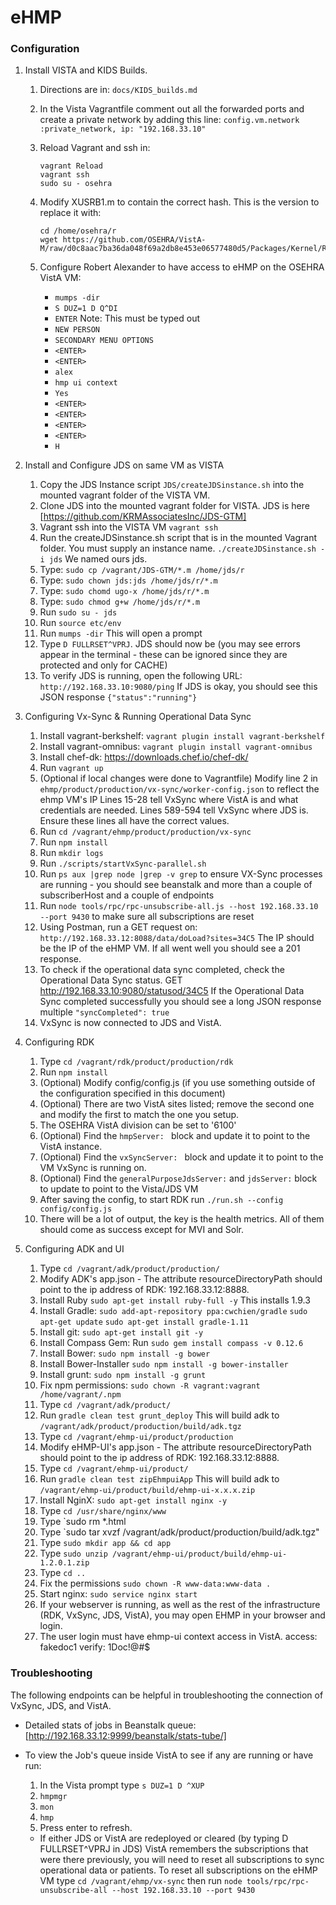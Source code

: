 # eHMP

### Configuration
1. Install VISTA and KIDS Builds.
   1. Directions are in: `docs/KIDS_builds.md`
   2. In the Vista Vagrantfile comment out all the forwarded ports and create a private network by adding this line:
      `config.vm.network :private_network, ip: "192.168.33.10"`
   3. Reload Vagrant and ssh in:
      ```
      vagrant Reload
      vagrant ssh
      sudo su - osehra
      ```
   4. Modify XUSRB1.m to contain the correct hash. This is the version to replace it with:
      ```
      cd /home/osehra/r
      wget https://github.com/OSEHRA/VistA-M/raw/d0c8aac7ba36da048f69a2db8e453e06577480d5/Packages/Kernel/Routines/XUSRB1.m
      ```

   5. Configure Robert Alexander to have access to eHMP on the OSEHRA VistA VM:
      * `mumps -dir`  
      * `S DUZ=1 D Q^DI`
      * `ENTER` Note: This must be typed out
      * `NEW PERSON`
      * `SECONDARY MENU OPTIONS`
      * `<ENTER>`
      * `<ENTER>`
      * `alex`
      * `hmp ui context`
      * `Yes`
      * `<ENTER>`
      * `<ENTER>`
      * `<ENTER>`
      * `<ENTER>`
      * `H`

2. Install and Configure JDS on same VM as VISTA
   1. Copy the JDS Instance script `JDS/createJDSinstance.sh` into the mounted vagrant folder of the VISTA VM.
   2. Clone JDS into the mounted vagrant folder for VISTA. JDS is here [https://github.com/KRMAssociatesInc/JDS-GTM]
   3. Vagrant ssh into the VISTA VM `vagrant ssh`
   4. Run the createJDSinstance.sh script that is in the mounted Vagrant folder. You must supply an instance name. `./createJDSinstance.sh -i jds` We named ours jds.
   5. Type: `sudo cp /vagrant/JDS-GTM/*.m /home/jds/r`
   6. Type: `sudo chown jds:jds /home/jds/r/*.m`
   7. Type: `sudo chomd ugo-x /home/jds/r/*.m`
   8. Type: `sudo chmod g+w /home/jds/r/*.m`
   9. Run `sudo su - jds`
   10. Run `source etc/env`
   11. Run `mumps -dir` This will open a prompt
   12. Type `D FULLRSET^VPRJ`. JDS should now be  (you may see errors appear in the terminal - these can  be ignored since they are protected and only for CACHE)
   13. To verify JDS is running, open the following URL: `http://192.168.33.10:9080/ping` If JDS is okay, you should see this JSON response `{"status":"running"}`

3. Configuring Vx-Sync & Running Operational Data Sync
   1. Install vagrant-berkshelf: `vagrant plugin install vagrant-berkshelf`
   2. Install vagrant-omnibus: `vagrant plugin install vagrant-omnibus`
   3. Install chef-dk: https://downloads.chef.io/chef-dk/
   4. Run `vagrant up`
   5. (Optional if local changes were done to Vagrantfile) Modify line 2 in    `ehmp/product/production/vx-sync/worker-config.json` to reflect the ehmp VM's IP
   Lines 15-28 tell VxSync where VistA is and what credentials are needed.
          Lines 589-594 tell VxSync where JDS is.
          Ensure these lines all have the correct values.
   6. Run `cd /vagrant/ehmp/product/production/vx-sync`
   7. Run `npm install`
   8. Run `mkdir logs`
   9. Run `./scripts/startVxSync-parallel.sh`
   10. Run `ps aux |grep node |grep -v grep` to ensure VX-Sync processes are running - you should see    beanstalk and more than a couple of subscriberHost and
          a couple of endpoints
   11. Run `node tools/rpc/rpc-unsubscribe-all.js --host 192.168.33.10 --port 9430` to make sure all subscriptions are reset
   12. Using Postman, run a GET request on: `http://192.168.33.12:8088/data/doLoad?sites=34C5` The IP should be the IP of the eHMP VM. If all went well you should see a 201 response.
   13. To check if the operational data sync completed, check the Operational Data Sync status.
          GET http://192.168.33.10:9080/statusod/34C5
          If the Operational Data Sync completed successfully you should see a long JSON response multiple `"syncCompleted": true`
   14. VxSync is now connected to JDS and VistA.

4. Configuring RDK
   1. Type `cd /vagrant/rdk/product/production/rdk`
   2. Run `npm install`
   3. (Optional) Modify config/config.js (if you use something outside of the configuration specified in this document)
   4. (Optional) There are two VistA sites listed; remove the second one and modify the first to match the one you setup.
   5. The OSEHRA VistA division can be set to '6100'
   6. (Optional) Find the `hmpServer: ` block and update it to point to the VistA instance.
   7. (Optional) Find the `vxSyncServer: ` block and update it to point to the VM VxSync is running on.
   8. (Optional) Find the `generalPurposeJdsServer:` and `jdsServer:` block to update to point to the Vista/JDS VM
   9. After saving the config, to start RDK run `./run.sh --config config/config.js`
   10. There will be a lot of output, the key is the health metrics. All of them should come as success except for MVI and Solr.

5. Configuring ADK and UI
   1. Type `cd /vagrant/adk/product/production/`
   2. Modify ADK's app.json - The attribute resourceDirectoryPath should point to the ip address of RDK: 192.168.33.12:8888.
   3. Install Ruby `sudo apt-get install ruby-full -y` This installs 1.9.3
   4. Install Gradle:
      `sudo add-apt-repository ppa:cwchien/gradle`
      `sudo apt-get update`
      `sudo apt-get install gradle-1.11`
   5. Install git: `sudo apt-get install git -y`
   5. Install Compass Gem: Run `sudo gem install compass -v 0.12.6`
   6. Install Bower: `sudo npm install -g bower`
   7. Install Bower-Installer `sudo npm install -g bower-installer`
   8. Install grunt: `sudo npm install -g grunt`
   9. Fix npm permissions: `sudo chown -R vagrant:vagrant /home/vagrant/.npm`
   10. Type `cd /vagrant/adk/product/`
   11. Run `gradle clean test grunt_deploy`
      This will build adk to `/vagrant/adk/product/production/build/adk.tgz`
   12. Type `cd /vagrant/ehmp-ui/product/production`
   13. Modify eHMP-UI's app.json - The attribute resourceDirectoryPath should point to the ip address of RDK: 192.168.33.12:8888.
   14. Type `cd /vagrant/ehmp-ui/product/`
   15. Run `gradle clean test zipEhmpuiApp`
      This will build adk to `/vagrant/ehmp-ui/product/build/ehmp-ui-x.x.x.zip`
   16. Install NginX: `sudo apt-get install nginx -y`
   17. Type `cd /usr/share/nginx/www`
   18. Type `sudo rm *.html
   18. Type `sudo tar xvzf /vagrant/adk/product/production/build/adk.tgz"
   19. Type `sudo mkdir app && cd app`
   20. Type `sudo unzip /vagrant/ehmp-ui/product/build/ehmp-ui-1.2.0.1.zip`
   21. Type `cd ..`
   22. Fix the permissions `sudo chown -R www-data:www-data .`
   23. Start nginx: `sudo service nginx start`
   24. If your webserver is running, as well as the rest of the infrastructure (RDK, VxSync, JDS, VistA), you may open EHMP in your browser and login.
   25. The user login must have ehmp-ui context access in VistA. access: fakedoc1 verify: 1Doc!@#$

### Troubleshooting
The following endpoints can be helpful in troubleshooting the connection of VxSync, JDS, and VistA.
* Detailed stats of jobs in Beanstalk queue: [http://192.168.33.12:9999/beanstalk/stats-tube/]
* To view the Job's queue inside VistA to see if any are running or have run:
  1. In the Vista prompt type `s DUZ=1 D ^XUP`
  2. `hmpmgr`
  3. `mon`
  4. `hmp`
  5. Press enter to refresh.

  * If either JDS or VistA are redeployed or cleared (by typing D FULLRSET^VPRJ in JDS) VistA remembers the subscriptions that were there previously, you will need to reset all subscriptions to sync operational data or patients. To reset all subscriptions on the eHMP VM type `cd /vagrant/ehmp/vx-sync` then run `node tools/rpc/rpc-unsubscribe-all --host 192.168.33.10 --port 9430`
